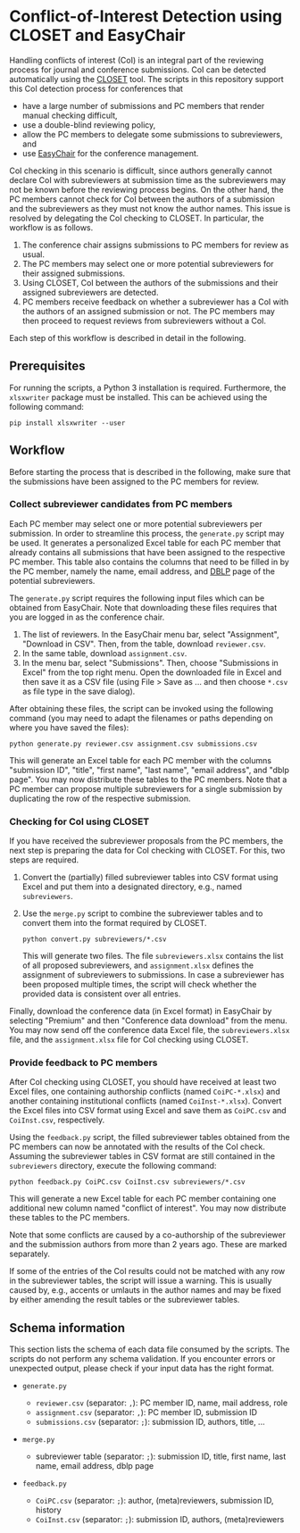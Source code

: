 # Conflict-of-Interest Detection using CLOSET and EasyChair

Handling conflicts of interest (CoI) is an integral part of the reviewing
process for journal and conference submissions. CoI can be detected
automatically using the
[CLOSET](https://personal.ntu.edu.sg/assourav/research/DARE/closet.html) tool.
The scripts in this repository support this CoI detection process for conferences
that

- have a large number of submissions and PC members that render manual checking
  difficult,
- use a double-blind reviewing policy,
- allow the PC members to delegate some submissions to subreviewers, and
- use [EasyChair](https://easychair.org/) for the conference management.

CoI checking in this scenario is difficult, since authors generally cannot
declare CoI with subreviewers at submission time as the subreviewers may not
be known before the reviewing process begins. On the other hand, the PC members
cannot check for CoI between the authors of a submission and the subreviewers
as they must not know the author names. This issue is resolved by delegating the
CoI checking to CLOSET. In particular, the workflow is as follows.

1. The conference chair assigns submissions to PC members for review as usual.
2. The PC members may select one or more potential subreviewers for their
   assigned submissions.
3. Using CLOSET, CoI between the authors of the submissions and their assigned
   subreviewers are detected.
4. PC members receive feedback on whether a subreviewer has a CoI with the
   authors of an assigned submission or not. The PC members may then proceed to
   request reviews from subreviewers without a CoI.

Each step of this workflow is described in detail in the following.


## Prerequisites

For running the scripts, a Python 3 installation is required. Furthermore,
the `xlsxwriter` package must be installed. This can be achieved using the
following command:

```
pip install xlsxwriter --user
```


## Workflow

Before starting the process that is described in the following, make sure that
the submissions have been assigned to the PC members for review.


### Collect subreviewer candidates from PC members

Each PC member may select one or more potential subreviewers per submission. In
order to streamline this process, the `generate.py` script may be used. It
generates a personalized Excel table for each PC member that already contains
all submissions that have been assigned to the respective PC member. This table
also contains the columns that need to be filled in by the PC member, namely
the name, email address, and [DBLP](dblp.org) page of the potential
subreviewers.

The `generate.py` script requires the following input files which can be
obtained from EasyChair. Note that downloading these files requires that you
are logged in as the conference chair.

1. The list of reviewers. In the EasyChair menu bar, select "Assignment",
   "Download in CSV". Then, from the table, download `reviewer.csv`.
2. In the same table, download `assignment.csv`.
3. In the menu bar, select "Submissions". Then, choose "Submissions in Excel"
   from the top right menu. Open the downloaded file in Excel and then save
   it as a CSV file (using File > Save as ... and then choose `*.csv` as file
   type in the save dialog).

After obtaining these files, the script can be invoked using the following
command (you may need to adapt the filenames or paths depending on where you
have saved the files):

```
python generate.py reviewer.csv assignment.csv submissions.csv
```

This will generate an Excel table for each PC member with the columns
"submission ID", "title", "first name", "last name", "email address", and
"dblp page". You may now distribute these tables to the PC members. Note that
a PC member can propose multiple subreviewers for a single submission by
duplicating the row of the respective submission.


### Checking for CoI using CLOSET

If you have received the subreviewer proposals from the PC members, the next
step is preparing the data for CoI checking with CLOSET. For this, two steps
are required.

1. Convert the (partially) filled subreviewer tables into CSV format using
   Excel and put them into a designated directory, e.g., named `subreviewers`.
2. Use the `merge.py` script to combine the subreviewer tables and to convert
   them into the format required by CLOSET.

   ```
   python convert.py subreviewers/*.csv
   ```

   This will generate two files. The file `subreviewers.xlsx` contains the list
   of all proposed subreviewers, and `assignment.xlsx` defines the assignment of
   subreviewers to submissions.
   In case a subreviewer has been proposed multiple times, the script will check
   whether the provided data is consistent over all entries.


Finally, download the conference data (in Excel format) in EasyChair by
selecting "Premium" and then "Conference data download" from the menu. You may
now send off the conference data Excel file, the `subreviewers.xlsx` file, and
the `assignment.xlsx` file for CoI checking using CLOSET.


### Provide feedback to PC members

After CoI checking using CLOSET, you should have received at least two Excel
files, one containing authorship conflicts (named `CoiPC-*.xlsx`) and another
containing institutional conflicts (named `CoiInst-*.xlsx`). Convert the Excel
files into CSV format using Excel and save them as `CoiPC.csv` and
`CoiInst.csv`, respectively.

Using the `feedback.py` script, the filled subreviewer tables obtained from the
PC members can now be annotated with the results of the CoI check. Assuming the
subreviewer tables in CSV format are still contained in the `subreviewers`
directory, execute the following command:

```
python feedback.py CoiPC.csv CoiInst.csv subreviewers/*.csv
```

This will generate a new Excel table for each PC member containing one
additional new column named "conflict of interest". You may now distribute these
tables to the PC members.

Note that some conflicts are caused by a co-authorship of the subreviewer
and the submission authors from more than 2 years ago. These are marked
separately.

If some of the entries of the CoI results could not be matched with any row in
the subreviewer tables, the script will issue a warning. This is usually caused
by, e.g., accents or umlauts in the author names and may be fixed by either
amending the result tables or the subreviewer tables.


## Schema information

This section lists the schema of each data file consumed by the scripts. The
scripts do not perform any schema validation. If you encounter errors or
unexpected output, please check if your input data has the right format.

* `generate.py`

    - `reviewer.csv` (separator: `,`): PC member ID, name, mail address, role
    - `assignment.csv` (separator: `,`): PC member ID, submission ID
    - `submissions.csv` (separator: `;`): submission ID, authors, title, ...

* `merge.py`

    - subreviewer table (separator: `;`): submission ID, title, first name, last name, email address, dblp page

* `feedback.py`

    - `CoiPC.csv` (separator: `;`): author, (meta)reviewers, submission ID, history
    - `CoiInst.csv` (separator: `;`): submission ID, authors, (meta)reviewers
